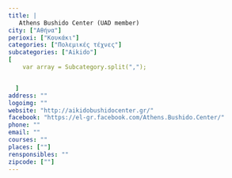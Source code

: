 ```yaml
---
title: |
   Athens Bushido Center (UAD member)
city: ["Αθήνα"]
perioxi: ["Κουκάκι"]
categories: ["Πολεμικές τέχνες"]
subcategories: ["Aikido"]
[  
	var array = Subcategory.split(",");


  ]
address: ""
logoimg: ""
website: "http://aikidobushidocenter.gr/"
facebook: "https://el-gr.facebook.com/Athens.Bushido.Center/"
phone: ""
email: ""
courses: ""
places: [""]
rensponsibles: ""
zipcode: [""]
---
```




